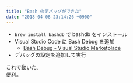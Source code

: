 ```yaml
---
title: "Bash のデバッグができた"
date: "2018-04-08 23:14:26 +0900"
---
```


- `brew install bashdb` で bashdb をインストール
- Visual Studio Code に Bash Debug を追加
    - [Bash Debug - Visual Studio Marketplace](https://marketplace.visualstudio.com/items?itemName=rogalmic.bash-debug)
- デバッグの設定を追加して実行

これで動いた。  
便利。
